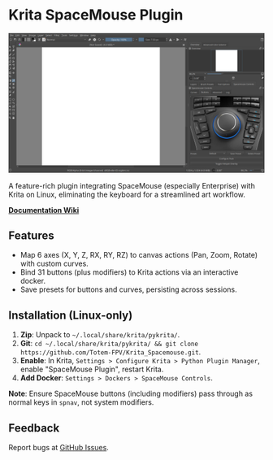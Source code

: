 # Krita SpaceMouse Plugin
![Krita SpaceMouse](krita_spacemouse/images/Krita_Spacemouse_Full_View.png)

A feature-rich plugin integrating SpaceMouse (especially Enterprise) with Krita on Linux, eliminating the keyboard for a streamlined art workflow.

[**Documentation Wiki**](https://github.com/Totem-FPV/Krita_Spacemouse/wiki)

## Features
- Map 6 axes (X, Y, Z, RX, RY, RZ) to canvas actions (Pan, Zoom, Rotate) with custom curves.
- Bind 31 buttons (plus modifiers) to Krita actions via an interactive docker.
- Save presets for buttons and curves, persisting across sessions.

## Installation (Linux-only)
1. **Zip**: Unpack to `~/.local/share/krita/pykrita/`.
2. **Git**: `cd ~/.local/share/krita/pykrita/ && git clone https://github.com/Totem-FPV/Krita_Spacemouse.git`.
3. **Enable**: In Krita, `Settings > Configure Krita > Python Plugin Manager`, enable "SpaceMouse Plugin", restart Krita.
4. **Add Docker**: `Settings > Dockers > SpaceMouse Controls`.

**Note**: Ensure SpaceMouse buttons (including modifiers) pass through as normal keys in `spnav`, not system modifiers.

## Feedback
Report bugs at [GitHub Issues](https://github.com/Totem-FPV/Krita_Spacemouse/issues).
